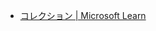 - [コレクション | Microsoft Learn](https://learn.microsoft.com/ja-jp/collections/rqymc6yw8q5rey?WT.mc_id=AZ-MVP-5005287)